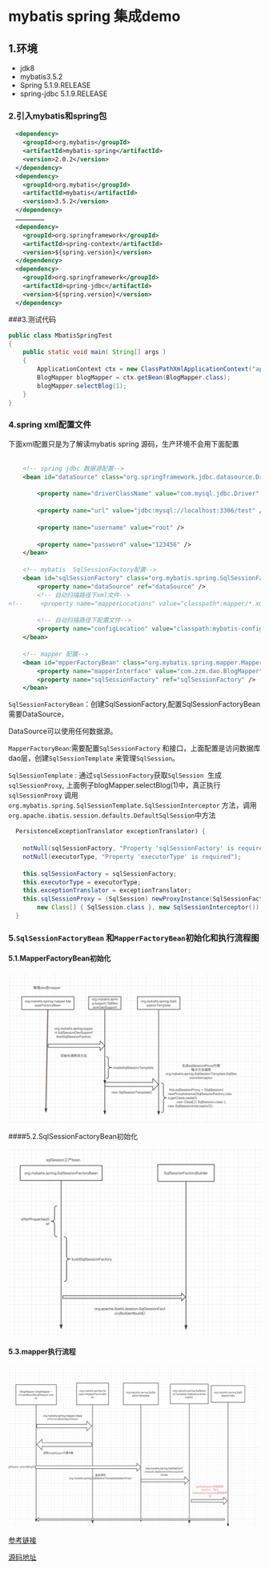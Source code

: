 # mybatis spring 集成demo

## 1.环境

- jdk8
- mybatis3.5.2
- Spring 5.1.9.RELEASE
-  spring-jdbc 5.1.9.RELEASE



### 2.引入mybatis和spring包

```xml
  <dependency>
    <groupId>org.mybatis</groupId>
    <artifactId>mybatis-spring</artifactId>
    <version>2.0.2</version>
  </dependency>
  <dependency>
    <groupId>org.mybatis</groupId>
    <artifactId>mybatis</artifactId>
    <version>3.5.2</version>
  </dependency>
  ……………………
  <dependency>
    <groupId>org.springframework</groupId>
    <artifactId>spring-context</artifactId>
    <version>${spring.version}</version>
  </dependency>
  <dependency>
    <groupId>org.springframework</groupId>
    <artifactId>spring-jdbc</artifactId>
    <version>${spring.version}</version>
  </dependency>
```



###3.测试代码

```java
public class MbatisSpringTest
{
    public static void main( String[] args )
    {
        ApplicationContext ctx = new ClassPathXmlApplicationContext("application.xml");
        BlogMapper blogMapper = ctx.getBean(BlogMapper.class);
        blogMapper.selectBlog(1);
    }
}
```




### 4.spring xml配置文件

下面xml配置只是为了解读mybatis spring 源码，生产环境不会用下面配置

```xml

    <!-- spring jdbc 数据源配置-->
    <bean id="dataSource" class="org.springframework.jdbc.datasource.DriverManagerDataSource">

        <property name="driverClassName" value="com.mysql.jdbc.Driver" />

        <property name="url" value="jdbc:mysql://localhost:3306/test" />

        <property name="username" value="root" />

        <property name="password" value="123456" />
    </bean>

    <!-- mybatis  SqlSessionFactory配置-->
    <bean id="sqlSessionFactory" class="org.mybatis.spring.SqlSessionFactoryBean">
        <property name="dataSource" ref="dataSource" />
        <!-- 自动扫描路径下xml文件-->
<!--     <property name="mapperLocations" value="classpath*:mapper/*.xml" />-->

        <!-- 自动扫描路径下配置文件-->
        <property name="configLocation" value="classpath:mybatis-config.xml"/>
    </bean>

    <!-- mapper 配置-->
    <bean id="mpperFactoryBean" class="org.mybatis.spring.mapper.MapperFactoryBean">
        <property name="mapperInterface" value="com.zzm.dao.BlogMapper" />
        <property name="sqlSessionFactory" ref="sqlSessionFactory" />
    </bean>
```

`SqlSessionFactoryBean`：创建SqlSessionFactory,配置SqlSessionFactoryBean需要DataSource，

DataSource可以使用任何数据源。

`MapperFactoryBean`:需要配置`SqlSessionFactory` 和接口，上面配置是访问数据库dao层，创建`SqlSessionTemplate` 来管理`SqlSession`。

`SqlSessionTemplate` : 通过`sqlSessionFactory`获取`SqlSession`  生成`sqlSessionProxy`, 上面例子blogMapper.selectBlog(1)中，真正执行`sqlSessionProxy` 调用`org.mybatis.spring.SqlSessionTemplate.SqlSessionInterceptor` 方法，调用`org.apache.ibatis.session.defaults.DefaultSqlSession`中方法

```java
  PersistenceExceptionTranslator exceptionTranslator) {

    notNull(sqlSessionFactory, "Property 'sqlSessionFactory' is required");
    notNull(executorType, "Property 'executorType' is required");

    this.sqlSessionFactory = sqlSessionFactory;
    this.executorType = executorType;
    this.exceptionTranslator = exceptionTranslator;
    this.sqlSessionProxy = (SqlSession) newProxyInstance(SqlSessionFactory.class.getClassLoader(),
        new Class[] { SqlSession.class }, new SqlSessionInterceptor());
  }
```



### 5.`SqlSessionFactoryBean` 和`MapperFactoryBean`初始化和执行流程图

 #### 5.1.MapperFactoryBean初始化



![mapperFactoryBean初始化](images/mapperFactoryBean初始化.jpg)



####5.2.SqlSessionFactoryBean初始化

![SqlSessionFactoryBean初始化](images/SqlSessionFactoryBean初始化.jpg)







#### 5.3.mapper执行流程



![mybatis-spring执行流程图](images/mybatis-spring执行流程图.jpg)



[参考链接](https://www.jianshu.com/p/d63884700044)

[源码地址](https://github.com/knowledgeAlan/arts-seven)

